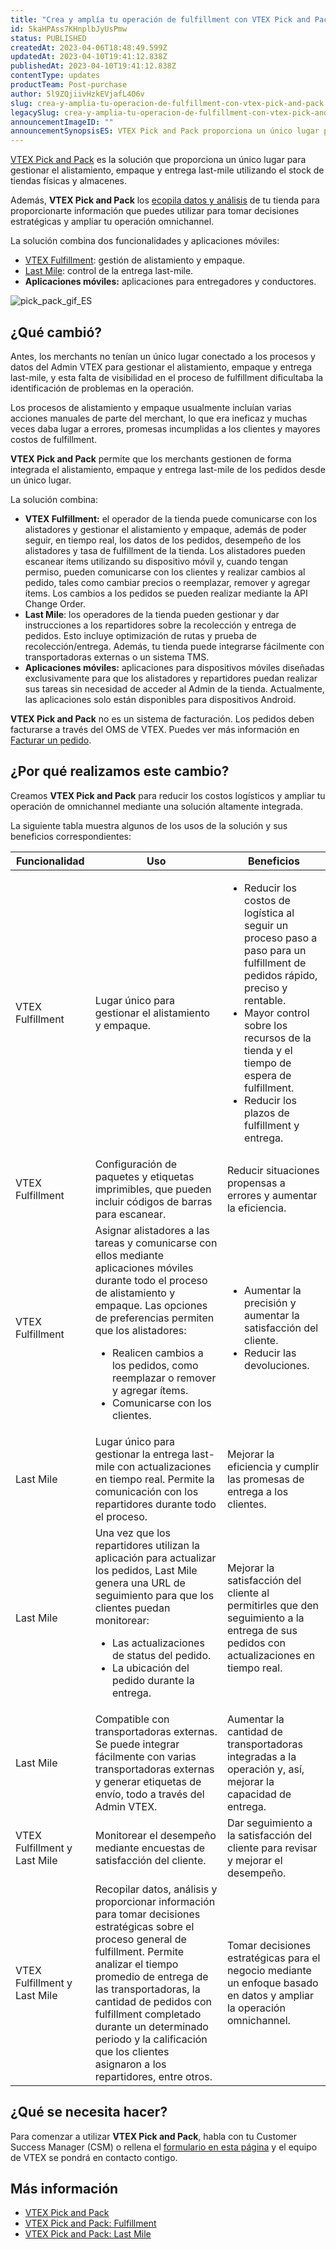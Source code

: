 ```yaml
---
title: "Crea y amplía tu operación de fulfillment con VTEX Pick and Pack"
id: 5kaHPAss7KHnplbJyUsPmw
status: PUBLISHED
createdAt: 2023-04-06T18:48:49.599Z
updatedAt: 2023-04-10T19:41:12.838Z
publishedAt: 2023-04-10T19:41:12.838Z
contentType: updates
productTeam: Post-purchase
author: 5l9ZQjiivHzkEVjafL4O6v
slug: crea-y-amplia-tu-operacion-de-fulfillment-con-vtex-pick-and-pack
legacySlug: crea-y-amplia-tu-operacion-de-fulfillment-con-vtex-pick-and-pack
announcementImageID: ""
announcementSynopsisES: VTEX Pick and Pack proporciona un único lugar para que merchants gestionen el alistamiento, empaque y entrega last-mile.
---
```


[VTEX Pick and Pack](https://help.vtex.com/es/tutorial/vtex-pick-and-pack--1OOops3WrUyz7e0bnhkfXU) es la solución que proporciona un único lugar para gestionar el alistamiento, empaque y entrega last-mile utilizando el stock de tiendas físicas y almacenes.

Además, **VTEX Pick and Pack** los [ecopila datos y análisis](https://help.vtex.com/es/tutorial/vtex-pick-and-pack-fulfillment--1zGUEItEEVsal6cuBEBNcA#insights) de tu tienda para proporcionarte información que puedes utilizar para tomar decisiones estratégicas y ampliar tu operación omnichannel.

La solución combina dos funcionalidades y aplicaciones móviles:

- [VTEX Fulfillment](https://help.vtex.com/es/tutorial/vtex-pick-and-pack-fulfillment--1zGUEItEEVsal6cuBEBNcA): gestión de alistamiento y empaque.
- [Last Mile](https://help.vtex.com/en/tutorial/vtex-pick-and-pack-last-mile--HN7WKV0xoq2ssVjsJlfzr): control de la entrega last-mile.
- **Aplicaciones móviles:** aplicaciones para entregadores y conductores.

![pick_pack_gif_ES](https://images.ctfassets.net/alneenqid6w5/5T6FQD7E0lFkze9DtsrDas/c662e643c1ab451f005898166b65b0f7/pick_pack_gif_ES.gif)

## ¿Qué cambió?

Antes, los merchants no tenían un único lugar conectado a los procesos y datos del Admin VTEX para gestionar el alistamiento, empaque y entrega last-mile, y esta falta de visibilidad en el proceso de fulfillment dificultaba la identificación de problemas en la operación.

Los procesos de alistamiento y empaque usualmente incluían varias acciones manuales de parte del merchant, lo que era ineficaz y muchas veces daba lugar a errores, promesas incumplidas a los clientes y mayores costos de fulfillment.

**VTEX Pick and Pack** permite que los merchants gestionen de forma integrada el alistamiento, empaque y entrega last-mile de los pedidos desde un único lugar.

La solución combina:

-	**VTEX Fulfillment:** el operador de la tienda puede comunicarse con los alistadores y gestionar el alistamiento y empaque, además de poder seguir, en tiempo real, los datos de los pedidos, desempeño de los alistadores y tasa de fulfillment de la tienda. Los alistadores pueden escanear ítems utilizando su dispositivo móvil y, cuando tengan permiso, pueden comunicarse con los clientes y realizar cambios al pedido, tales como cambiar precios o reemplazar, remover y agregar ítems. Los cambios a los pedidos se pueden realizar mediante la API Change Order.     
-	**Last Mile**: los operadores de la tienda pueden gestionar y dar instrucciones a los repartidores sobre la recolección y entrega de pedidos. Esto incluye optimización de rutas y prueba de recolección/entrega. Además, tu tienda puede integrarse fácilmente con transportadoras externas o un sistema TMS.  
- **Aplicaciones móviles:** aplicaciones para dispositivos móviles diseñadas exclusivamente para que los alistadores y repartidores puedan realizar sus tareas sin necesidad de acceder al Admin de la tienda. Actualmente, las aplicaciones solo están disponibles para dispositivos Android.  

<div class="alert alert-danger">
<b>VTEX Pick and Pack</b> no es un sistema de facturación. Los pedidos deben facturarse a través del OMS de VTEX. Puedes ver más información en <a href="https://help.vtex.com/es/tracks/orders--2xkTisx4SXOWXQel8Jg8sa/2WgQrlHTyVo4hLjhUs1LMT">Facturar un pedido</a>.
</div>

## ¿Por qué realizamos este cambio?

Creamos **VTEX Pick and Pack** para reducir los costos logísticos y ampliar tu operación de omnichannel mediante una solución altamente integrada.

La siguiente tabla muestra algunos de los usos de la solución y sus beneficios correspondientes:

| **Funcionalidad** | **Uso** | **Beneficios** |
| ---------- | ---------- | ---------- |
| VTEX Fulfillment | Lugar único para gestionar el alistamiento y empaque. | <ul><li>Reducir los costos de logística al seguir un proceso paso a paso para un fulfillment de pedidos rápido, preciso y rentable.</li><li>Mayor control sobre los recursos de la tienda y el tiempo de espera de fulfillment.</li><li>Reducir los plazos de fulfillment y entrega.</li></ul> |
| VTEX Fulfillment | Configuración de paquetes y etiquetas imprimibles, que pueden incluir códigos de barras para escanear. | Reducir situaciones propensas a errores y aumentar la eficiencia. |
| VTEX Fulfillment | Asignar alistadores a las tareas y comunicarse con ellos mediante aplicaciones móviles durante todo el proceso de alistamiento y empaque.   Las opciones de preferencias permiten que los alistadores: <ul><li>Realicen cambios a los pedidos, como reemplazar o remover y agregar ítems.</li><li>Comunicarse con los clientes.</li></ul> | <ul><li>Aumentar la precisión y aumentar la satisfacción del cliente.</li><li>Reducir las devoluciones.</li></ul> |
| Last Mile | Lugar único para gestionar la entrega last-mile con actualizaciones en tiempo real. Permite la comunicación con los repartidores durante todo el proceso. | Mejorar la eficiencia y cumplir las promesas de entrega a los clientes. |
| Last Mile | Una vez que los repartidores utilizan la aplicación para actualizar los pedidos, Last Mile genera una URL de seguimiento para que los clientes puedan monitorear: <ul><li>Las actualizaciones de status del pedido.</li><li>La ubicación del pedido durante la entrega.</li></ul> | Mejorar la satisfacción del cliente al permitirles que den seguimiento a la entrega de sus pedidos con actualizaciones en tiempo real. |
| Last Mile | Compatible con transportadoras externas. Se puede integrar fácilmente con varias transportadoras externas y generar etiquetas de envío, todo a través del Admin VTEX. | Aumentar la cantidad de transportadoras integradas a la operación y, así, mejorar la capacidad de entrega. |
| VTEX Fulfillment y Last Mile | Monitorear el desempeño mediante encuestas de satisfacción del cliente. | Dar seguimiento a la satisfacción del cliente para revisar y mejorar el desempeño. |
| VTEX Fulfillment y Last Mile | Recopilar datos, análisis y proporcionar información para tomar decisiones estratégicas sobre el proceso general de fulfillment.   Permite analizar el tiempo promedio de entrega de las transportadoras, la cantidad de pedidos con fulfillment completado durante un determinado periodo y la calificación que los clientes asignaron a los repartidores, entre otros. | Tomar decisiones estratégicas para el negocio mediante un enfoque basado en datos y ampliar la operación omnichannel. |

## ¿Qué se necesita hacer?

Para comenzar a utilizar **VTEX Pick and Pack**, habla con tu Customer Success Manager (CSM) o rellena el [formulario en esta página](https://content.vtex.com/es/pick-and-pack/) y el equipo de VTEX se pondrá en contacto contigo.

## Más información

-	[VTEX Pick and Pack](https://help.vtex.com/es/tutorial/vtex-pick-and-pack--1OOops3WrUyz7e0bnhkfXU)
-	[VTEX Pick and Pack: Fulfillment](https://help.vtex.com/es/tutorial/vtex-pick-and-pack-fulfillment--1zGUEItEEVsal6cuBEBNcA)
-	[VTEX Pick and Pack: Last Mile](https://help.vtex.com/en/tutorial/vtex-pick-and-pack-last-mile--HN7WKV0xoq2ssVjsJlfzr)

